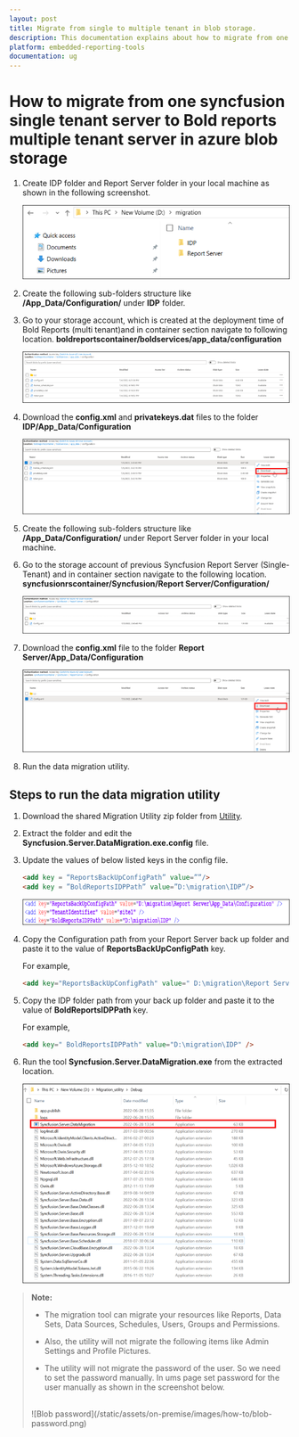 ```yaml
---
layout: post
title: Migrate from single to multiple tenant in blob storage.
description: This documentation explains about how to migrate from one Sycfusion server single tenant to Bold reports multiple server in blob storage.
platform: embedded-reporting-tools
documentation: ug
---
```


# How to migrate from one syncfusion single tenant server to Bold reports multiple tenant server in azure blob storage

1. Create IDP folder and Report Server folder in your local machine as shown in the following screenshot.

   ![Azure Blob folder](/static/assets/on-premise/images/how-to/blob-folder.png)

2. Create the following sub-folders structure like **/App_Data/Configuration/** under **IDP** folder.

3. Go to your storage account, which is created at the deployment time of Bold Reports (multi tenant)and in container section navigate to following location. **boldreportscontainer/boldservices/app_data/configuration**

   ![Azure Blob location](/static/assets/on-premise/images/how-to/blob-location.png)

4. Download the **config.xml** and **privatekeys.dat** files to the folder **IDP/App_Data/Configuration**

   ![Azure Blob download option](/static/assets/on-premise/images/how-to/blob-download.png)

5. Create the following sub-folders structure like **/App_Data/Configuration/** under Report Server folder in your local machine.

6. Go to the storage account of previous Syncfusion Report Server (Single-Tenant) and in container section navigate to the following location. **syncfusionrscontainer/Syncfusion/Report Server/Configuration/**

   ![Configure file](/static/assets/on-premise/images/how-to/blob-configure.png)

7. Download the **config.xml** file to the folder **Report Server/App_Data/Configuration**

   ![Configure download option](/static/assets/on-premise/images/how-to/blob-config-download.png)

8. Run the data migration utility.

## Steps to run the data migration utility

1. Download the shared Migration Utility zip folder from [Utility](https://www.syncfusion.com/downloads/support/common/5100/ze/Migration_Utility_4f292a75.zip).

2. Extract the folder and edit the **Syncfusion.Server.DataMigration.exe.config** file.

3. Update the values of below listed keys in the config file.

   ``` html
   <add key = “ReportsBackUpConfigPath” value=””/>
   <add key = ”BoldReportsIDPPath” value=”D:\migration\IDP”/>
   ```

   ![Add key file](/static/assets/on-premise/images/how-to/blob-add-key.png)

4. Copy the Configuration path from your Report Server back up folder and paste it to the value of **ReportsBackUpConfigPath** key.

   For example,

   ``` html
   <add key="ReportsBackUpConfigPath" value=" D:\migration\Report Server\App_Data\Configuration" />
   ```

5. Copy the IDP folder path from your back up folder and paste it to the value of **BoldReportsIDPPath** key.

   For example,

   ``` html
   <add key=" BoldReportsIDPPath" value="D:\migration\IDP" />
   ```

6. Run the tool **Syncfusion.Server.DataMigration.exe** from the extracted location.

   ![Blob Utility](/static/assets/on-premise/images/how-to/blob-utility.png)

> **Note:**
> * The migration tool can migrate your resources like Reports, Data Sets, Data Sources, Schedules, Users, Groups and Permissions.<br>
>
> * Also, the utility will not migrate the following items like Admin Settings and Profile Pictures.<br>
>
> * The utility will not migrate the password of the user. So we need to set the password manually. In ums page set password for the user manually as shown in the screenshot below.<br>
><br>
> ![Blob password](/static/assets/on-premise/images/how-to/blob-password.png)